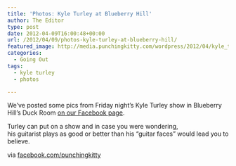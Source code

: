 ```yaml
---
title: 'Photos: Kyle Turley at Blueberry Hill'
author: The Editor
type: post
date: 2012-04-09T16:00:48+00:00
url: /2012/04/09/photos-kyle-turley-at-blueberry-hill/
featured_image: http://media.punchingkitty.com/wordpress/2012/04/kyle_turley_blueberryhill_0.jpeg
categories:
  - Going Out
tags:
  - kyle turley
  - photos

---
```

We&#8217;ve posted some pics from Friday night&#8217;s Kyle Turley show in Blueberry Hill&#8217;s Duck Room <a href="https://www.facebook.com/media/set/?set=a.10150631671716436.385534.104387516435&type=1" target="_blank">on our Facebook page</a>.

Turley can put on a show and in case you were wondering, his guitarist plays as good or better than his &#8220;guitar faces&#8221; would lead you to believe.

via <a href="facebook.com/punchingkitty" target="_blank">facebook.com/punchingkitty</a>